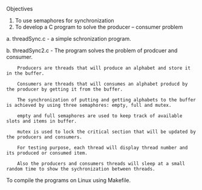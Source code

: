 Objectives
1. To use semaphores for synchronization
2. To develop a C program to solve the producer – consumer problem

a. threadSync.c - a simple schronization program.

b. threadSync2.c - The program solves the problem of prodcuer and consumer.

        Producers are threads that will produce an alphabet and store it in the buffer.
        
        Consumers are threads that will consumes an alphabet producd by the producer by getting it from the buffer.
        
        The synchronization of putting and getting alphabets to the buffer is achieved by using three semaphores: empty, full and mutex.
        
        empty and full semaphores are used to keep track of available slots and items in buffer.
        
        mutex is used to lock the critical section that will be updated by the producers and consumers.
        
        For testing purpose, each thread will display thread number and its produced or consumed item.
        
        Also the producers and consumers threads will sleep at a small random time to show the sychronization between threads.
        
To compile the programs on Linux using Makefile.
